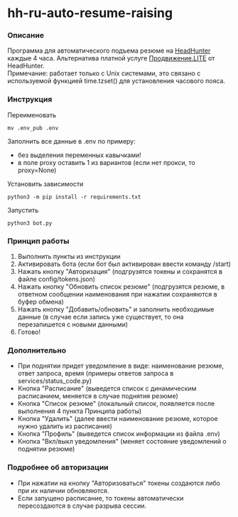 # hh-ru-auto-resume-raising
### Описание
Программа для автоматического подъема резюме на [HeadHunter](https://hh.ru/) 
каждые 4 часа. Альтернатива платной услуге 
[Продвижение.LITE](https://hh.ru/applicant/services/payment?from=landing&package=lite) 
от HeadHunter.  
Примечание:
работает только с Unix системами, это связано с используемой функцией time.tzset() для установления часового пояса.
### Инструкция
Переименовать
```
mv .env_pub .env
```
Заполнить все данные в .env по примеру:
 - без выделения переменных кавычками!
 - в поле proxy оставить 1 из вариантов (если нет прокси, то proxy=None)

Установить зависимости
```
python3 -m pip install -r requirements.txt
```
Запустить
```
python3 bot.py
```
### Принцип работы
1) Выполнить пункты из инструкции
2) Активировать бота (если бот был активирован ввести команду /start)
3) Нажать кнопку "Авторизация" (подгрузятся токены и сохранятся в файле config/tokens.json)
4) Нажать кнопку "Обновить список резюме" (подгрузятся резюме, в ответном сообщении наименования при нажатии сохраняются в буфер обмена)
5) Нажать кнопку "Добавить/обновить" и заполнить необходимые данные (в случае если запись уже существует, то она перезапишется с новыми данными)
6) Готово!
### Дополнительно 
- При поднятии придет уведомление в виде: наименование резюме, ответ запроса, время (примеры ответов запроса в services/status_code.py)
- Кнопка "Расписание" (выведется список с динамическим расписанием, меняется в случае поднятия резюме)
- Кнопка "Список резюме" (локальный список, появляется после выполнения 4 пункта Принципа работы)
- Кнопка "Удалить" (далее ввести наименование резюме, которое нужно удалить из расписания)
- Кнопка "Профиль" (выведется список информации из файла .env)
- Кнопка "Вкл/выкл уведомления" (меняет состояние уведомлений о поднятии резюме)
### Подробнее об авторизации
- При нажатии на кнопку "Авторизоваться" токены создаются либо при их наличии обновляются.
- Если запущено расписание, то токены автоматически пересоздаются в случае разрыва сессии.
